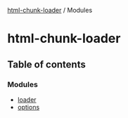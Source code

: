 [html-chunk-loader](README.md) / Modules

# html-chunk-loader

## Table of contents

### Modules

- [loader](modules/loader.md)
- [options](modules/options.md)
